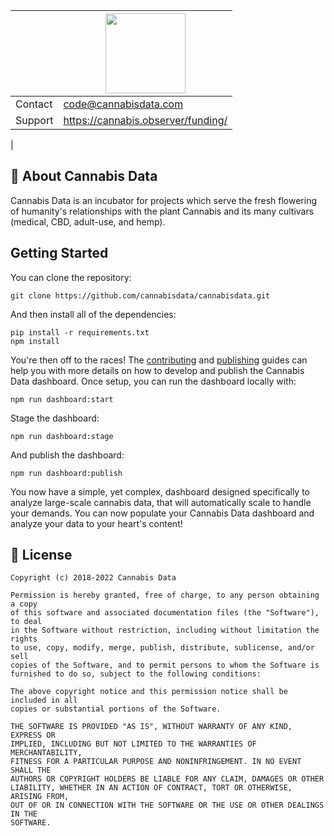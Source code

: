 |  | <img style="height:128px" alt="" src="https://firebasestorage.googleapis.com/v0/b/cannlytics-cannabis-data.appspot.com/o/public%2Fimages%2Flogos%2Fcannabis-data-logo-1024.png?alt=media&token=c92a5f8d-ab60-4c03-8cf7-795d6e73a451"> |
|--|---|
| Contact | <code@cannabisdata.com> |
| Support | <https://cannabis.observer/funding/> |
| 

## 🌱 About Cannabis Data

Cannabis Data is an incubator for projects which serve the fresh flowering of humanity's relationships with the plant Cannabis and its many cultivars (medical, CBD, adult-use, and hemp).

## Getting Started

You can clone the repository:

```shell
git clone https://github.com/cannabisdata/cannabisdata.git
```

And then install all of the dependencies:

```shell
pip install -r requirements.txt
npm install
```

You're then off to the races! The [contributing](./docs/CONTRIBUTING.md) and [publishing](./docs/publishing.md) guides can help you with more details on how to develop and publish the Cannabis Data dashboard. Once setup, you can run the dashboard locally with:

```shell
npm run dashboard:start
```

Stage the dashboard:

```shell
npm run dashboard:stage
```

And publish the dashboard:

```shell
npm run dashboard:publish
```

You now have a simple, yet complex, dashboard designed specifically to analyze large-scale cannabis data, that will automatically scale to handle your demands. You can now populate your Cannabis Data dashboard and analyze your data to your heart's content!

## 📜 License

```
Copyright (c) 2018-2022 Cannabis Data

Permission is hereby granted, free of charge, to any person obtaining a copy
of this software and associated documentation files (the "Software"), to deal
in the Software without restriction, including without limitation the rights
to use, copy, modify, merge, publish, distribute, sublicense, and/or sell
copies of the Software, and to permit persons to whom the Software is
furnished to do so, subject to the following conditions:

The above copyright notice and this permission notice shall be included in all
copies or substantial portions of the Software.

THE SOFTWARE IS PROVIDED "AS IS", WITHOUT WARRANTY OF ANY KIND, EXPRESS OR
IMPLIED, INCLUDING BUT NOT LIMITED TO THE WARRANTIES OF MERCHANTABILITY,
FITNESS FOR A PARTICULAR PURPOSE AND NONINFRINGEMENT. IN NO EVENT SHALL THE
AUTHORS OR COPYRIGHT HOLDERS BE LIABLE FOR ANY CLAIM, DAMAGES OR OTHER
LIABILITY, WHETHER IN AN ACTION OF CONTRACT, TORT OR OTHERWISE, ARISING FROM,
OUT OF OR IN CONNECTION WITH THE SOFTWARE OR THE USE OR OTHER DEALINGS IN THE
SOFTWARE.
```
